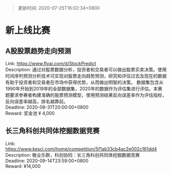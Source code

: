 > 更新时间: 2020-07-25T16:02:34+0800 

# 新上线比赛


## A股股票趋势走向预测
Link: https://www.flyai.com/d/StockPredict  
Description: 通过对股票数据分析，投资者和交易者可以做出股票买卖决策。使用时间序列预测分析技术可实现对股票走向趋势预测，研究和评估过去及现在的数据有助于投资者和交易者在市场中获得优势，从而做出明智的决策。 
数据集包含从1990年开始到2019年的全部数据集，2020年的数据作为评估集进行评估。本赛题要求参赛者构建准确的股票预测模型，使用预测结果反向误差率作为评估指标，反向误差率越高，排名越靠前。  
Deadline: 2020-08-31T20:00:00+0800  
Reward: 奖金池 ¥ 4,000  

## 长三角科创共同体挖掘数据竞赛
Link: https://www.kesci.com/home/competition/5f1ab33cb4ac2e002c161dd4  
Description: 敬业乐群，科创协同：长三角科创共同体挖掘数据竞赛  
Deadline: 2020-09-14T23:59:00+0800  
Reward: ¥14,000  

